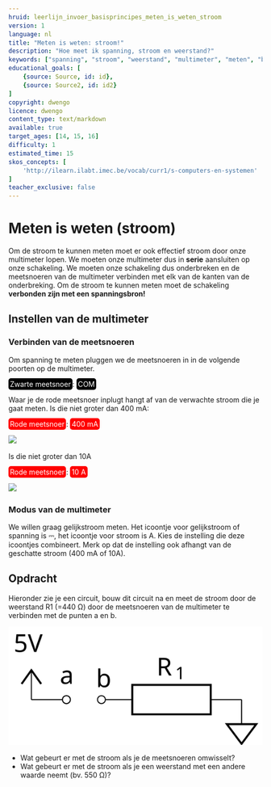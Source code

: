 ```yaml
---
hruid: leerlijn_invoer_basisprincipes_meten_is_weten_stroom
version: 1
language: nl
title: "Meten is weten: stroom!"
description: "Hoe meet ik spanning, stroom en weerstand?"
keywords: ["spanning", "stroom", "weerstand", "multimeter", "meten", "basisprincipes", "microcontroller", "µC", "arduino", "dwenguino"]
educational_goals: [
    {source: Source, id: id}, 
    {source: Source2, id: id2}
]
copyright: dwengo
licence: dwengo
content_type: text/markdown
available: true
target_ages: [14, 15, 16]
difficulty: 1
estimated_time: 15
skos_concepts: [
    'http://ilearn.ilabt.imec.be/vocab/curr1/s-computers-en-systemen'
]
teacher_exclusive: false
---
```


# Meten is weten (stroom)

Om de stroom te kunnen meten moet er ook effectief stroom door onze multimeter lopen. We moeten onze multimeter dus in **serie** aansluiten op onze schakeling. We moeten onze schakeling dus onderbreken en de meetsnoeren van de multimeter verbinden met elk van de kanten van de onderbreking. Om de stroom te kunnen meten moet de schakeling **verbonden zijn met een spanningsbron!**

## Instellen van de multimeter

### Verbinden van de meetsnoeren

Om spanning te meten pluggen we de meetsnoeren in in de volgende poorten op de multimeter.

<span style="color: white; background-color: black; padding: 3px; border-radius: 5px; overflow:hidden">Zwarte meetsnoer</span>: <span style="color: white; background-color: black; padding: 3px; border-radius: 5px; overflow:hidden">COM</span>

Waar je de rode meetsnoer inplugt hangt af van de verwachte stroom die je gaat meten. Is die niet groter dan 400 mA:

<span style="color: white; background-color: red; padding: 3px; border-radius: 5px; overflow:hidden">Rode meetsnoer</span>: <span style="color: white; background-color: red; padding: 3px; border-radius: 5px; overflow:hidden"> 400 mA </span><br>


<img src="img/mm_stroom_400_2mA.svg"></img>


Is die niet groter dan 10A

<span style="color: white; background-color: red; padding: 3px; border-radius: 5px; overflow:hidden">Rode meetsnoer</span>: <span style="color: white; background-color: red; padding: 3px; border-radius: 5px; overflow:hidden"> 10 A </span><br>

<img src="img/mm_stroom_10A.svg"></img>


### Modus van de multimeter
We willen graag gelijkstroom meten. Het icoontje voor gelijkstroom of spanning is ⎓, het icoontje voor stroom is A. Kies de instelling die deze icoontjes combineert. Merk op dat de instelling ook afhangt van de geschatte stroom (400 mA of 10A). 


<div class="dwengo-content assignment">
    <h2 class="title">Opdracht</h2>
    <div class="content">
        <p>
            Hieronder zie je een circuit, bouw dit circuit na en meet de stroom door de weerstand R1 (=440 Ω) door de meetsnoeren van de multimeter te verbinden met de punten a en b.
        </p>
        <p>
            <img src="img/diagram_eu.svg"></img>
        </p>
        <ul>
            <li>Wat gebeurt er met de stroom als je de meetsnoeren omwisselt?</li>
            <li>Wat gebeurt er met de stroom als je een weerstand met een andere waarde neemt (bv. 550 Ω)?</li>
        </ul>
    </div>
</div>

